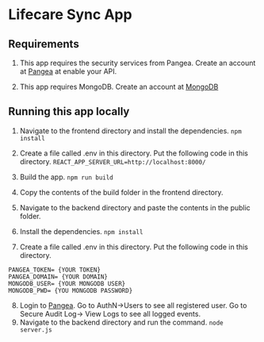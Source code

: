 # Lifecare Sync App

## Requirements

1. This app requires the security services from Pangea. Create an account at [Pangea](https://pangea.cloud/) at enable your API.

2. This app requires MongoDB. Create an account at [MongoDB](https://www.mongodb.com/)

## Running this app locally

1. Navigate to the frontend directory and install the dependencies.
   `npm install`

2. Create a file called .env in this directory. Put the following code in this directory.
   `REACT_APP_SERVER_URL=http://localhost:8000/`

3. Build the app.
   `npm run build`

4. Copy the contents of the build folder in the frontend directory.

5. Navigate to the backend directory and paste the contents in the public folder.

6. Install the dependencies.
   `npm install`

7. Create a file called .env in this directory. Put the following code in this directory.

```
PANGEA_TOKEN= {YOUR TOKEN}
PANGEA_DOMAIN= {YOUR DOMAIN}
MONGODB_USER= {YOUR MONGODB USER}
MONGODB_PWD= {YOU MONGODB PASSWORD}
```

8. Login to [Pangea](https://pangea.cloud/). Go to AuthN->Users to see all registered user. Go to Secure Audit Log-> View Logs to see all logged events.
9. Navigate to the backend directory and run the command.
   `node server.js`
